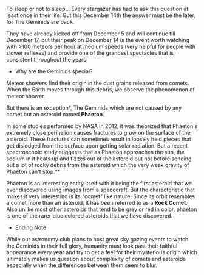 To sleep or not to sleep...
Every stargazer has had to ask this question at least once in their life. But this December 14th the answer must be the later; for The Geminids are back. 

They have already kicked off from December 5 and will continue till December 17, but their peak on December 14 is the event worth watching with >100 meteors per hour at medium speeds (very helpful for people with slower reflexes) and provide one of the grandest spectacles that is consistent throughout the years.

- Why are the Geminids special?

Meteor showers find their origin in the dust grains released from comets. When the Earth moves through this debris, we observe the phenomenon of meteor shower.

But there is an exception*, The Geminids which are not caused by any comet but an asteroid named **Phaeton**.

In some studies performed by NASA in 2012, it was theorized that  Phaeton's extremely close perihelion causes fractures to grow on the surface of the asteroid. These fractures can sometimes result in loosely held pieces that get dislodged from the surface upon getting solar radiation.
But a recent spectroscopic study suggests that as Phaeton approaches the sun, the sodium in it heats up and fizzes out of the asteroid but not before sending out a lot of rocky debris from the asteroid which the very weak gravity of Phaeton can't stop.**

Phaeton is an interesting entity itself with it being the first asteroid that we ever discovered using images from a spacecraft.
But the characteristic that makes it very interesting is its "comet" like nature. Since its orbit resembles a comet more than an asteroid, it has been referred to as a **Rock Comet**. Also unlike most other asteroids that tend to be grey or red in color, phaeton is one of the rarer blue colored asteroids that we have discovered.

- Ending Note

While our astronomy club plans to host great sky gazing events to watch the Geminids in their full glory, humanity must look past their faithful appearance every year and try to get a feel for their mysterious origin which ultimately makes us question about complexity of comets and asteroids especially when the differences between them seem to blur.